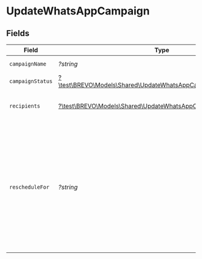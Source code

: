 # UpdateWhatsAppCampaign


## Fields

| Field                                                                                                                                                                                                                                                                                          | Type                                                                                                                                                                                                                                                                                           | Required                                                                                                                                                                                                                                                                                       | Description                                                                                                                                                                                                                                                                                    | Example                                                                                                                                                                                                                                                                                        |
| ---------------------------------------------------------------------------------------------------------------------------------------------------------------------------------------------------------------------------------------------------------------------------------------------- | ---------------------------------------------------------------------------------------------------------------------------------------------------------------------------------------------------------------------------------------------------------------------------------------------- | ---------------------------------------------------------------------------------------------------------------------------------------------------------------------------------------------------------------------------------------------------------------------------------------------- | ---------------------------------------------------------------------------------------------------------------------------------------------------------------------------------------------------------------------------------------------------------------------------------------------- | ---------------------------------------------------------------------------------------------------------------------------------------------------------------------------------------------------------------------------------------------------------------------------------------------- |
| `campaignName`                                                                                                                                                                                                                                                                                 | *?string*                                                                                                                                                                                                                                                                                      | :heavy_minus_sign:                                                                                                                                                                                                                                                                             | Name of the campaign                                                                                                                                                                                                                                                                           | Test WhatsApp                                                                                                                                                                                                                                                                                  |
| `campaignStatus`                                                                                                                                                                                                                                                                               | [?\test\BREVO\Models\Shared\UpdateWhatsAppCampaignCampaignStatus](../../models/shared/UpdateWhatsAppCampaignCampaignStatus.md)                                                                                                                                                                 | :heavy_minus_sign:                                                                                                                                                                                                                                                                             | Status of the campaign                                                                                                                                                                                                                                                                         | scheduled                                                                                                                                                                                                                                                                                      |
| `recipients`                                                                                                                                                                                                                                                                                   | [?\test\BREVO\Models\Shared\UpdateWhatsAppCampaignRecipients](../../models/shared/UpdateWhatsAppCampaignRecipients.md)                                                                                                                                                                         | :heavy_minus_sign:                                                                                                                                                                                                                                                                             | Segment ids and List ids to include/exclude from campaign                                                                                                                                                                                                                                      |                                                                                                                                                                                                                                                                                                |
| `rescheduleFor`                                                                                                                                                                                                                                                                                | *?string*                                                                                                                                                                                                                                                                                      | :heavy_minus_sign:                                                                                                                                                                                                                                                                             | Reschedule the sending UTC date-time (YYYY-MM-DDTHH:mm:ss.SSSZ) of campaign. **Prefer to pass your timezone in date-time format for accurate result.For example: **2017-06-01T12:30:00+02:00**<br/>Use this field to update the scheduledAt of any existing draft or scheduled WhatsApp campaign.<br/> | 2017-06-01T12:30:00+02:00                                                                                                                                                                                                                                                                      |